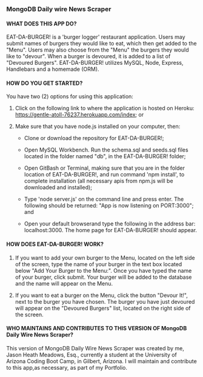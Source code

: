 ### MongoDB Daily wire News Scraper

#### __WHAT DOES THIS APP DO?__

EAT-DA-BURGER! is a 'burger logger' restaurant application. Users may submit names of burgers they would like to eat, which then get added to the "Menu". Users may also choose from the "Menu"
the burgers they would like to "devour". When a burger is devoured, it is added to a list of "Devoured Burgers".  EAT-DA-BURGER! utilizes MySQL, Node, Express, Handlebars and a homemade (ORM). 

#### __HOW DO YOU GET STARTED?__

You have two (2) options for using this application:

1. Click on the following link to where the application is hosted on Heroku: https://gentle-atoll-76237.herokuapp.com/index; or

2. Make sure that you have node.js installed on your computer, then:

    - Clone or download the repository for EAT-DA-BURGER!;

    - Open MySQL Workbench. Run the schema.sql and seeds.sql files located in the folder named "db", in the EAT-DA-BURGER! folder;

    - Open GitBash or Terminal, making sure that you are in the folder location of EAT-DA-BURGER!, and run command 'npm install', to complete installation (all necessary apis from npm.js will be downloaded and installed);

    - Type 'node server.js' on the command line and press enter. The following should be returned: "App is now listening on PORT:3000"; and

    - Open your default browserand type the following in the address bar: localhost:3000. The home page for EAT-DA-BURGER! should appear.

#### __HOW DOES EAT-DA-BURGER! WORK?__

1. If you want to add your own burger to the Menu, located on the left side of the screen, type the name of your burger in the text box located below "Add Your Burger to the Menu:". Once you have typed the name of your burger, click submit. Your burger will be added to the database and the name will appear on the Menu.

2. If you want to eat a burger on the Menu, click the button "Devour It!", next to the burger you have chosen. The burger you have just devoured will appear on the "Devoured Burgers" list, located on the        right side of the screen.

#### __WHO MAINTAINS AND CONTRIBUTES TO THIS VERSION OF MongoDB Daily Wire News Scraper?__

This version of MongoDB Daily Wire News Scraper was created by me, Jason Heath Meadows, Esq., currently a student at the University of Arizona Coding Boot Camp, in Gilbert, Arizona. I will maintain and contribute to this app,as necessary, as part of my Portfolio.